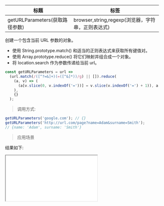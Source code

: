 | 标题                           | 标签                                              |
| ------------------------------ | ------------------------------------------------- |
| getURLParameters(获取路径参数) | browser,string,regexp(浏览器，字符串，正则表达式) |

创建一个包含当前 URL 参数的对象。

- 使用 String.prototype.match() 和适当的正则表达式来获取所有键值对。
- 使用 Array.prototype.reduce() 将它们映射并组合成一个对象。
- 将 location.search 作为参数传递给当前 url。

```js
const getURLParameters = url =>
  (url.match(/([^?=&]+)(=([^&]*))/g) || []).reduce(
    (a, v) => (
      (a[v.slice(0, v.indexOf('='))] = v.slice(v.indexOf('=') + 1)), a
    ),
    {}
  );
```

> 调用方式:

```js
getURLParameters('google.com'); // {}
getURLParameters('http://url.com/page?name=Adam&surname=Smith');
// {name: 'Adam', surname: 'Smith'}
```

> 应用场景

<div class="code-editor" data-url="codes/javascript/html/getURLParameters.html" data-language="html"></div>

结果如下:

<iframe src="codes/javascript/html/getURLParameters.html"></iframe>
